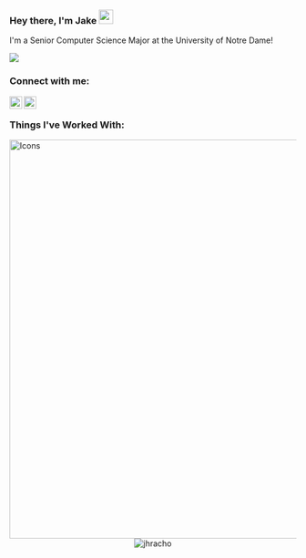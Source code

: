 ### Hey there, I'm Jake <img src="https://media.giphy.com/media/hvRJCLFzcasrR4ia7z/giphy.gif" width="25px">
I'm a Senior Computer Science Major at the University of Notre Dame!

![](https://komarev.com/ghpvc/?username=your-github-username&color=green)

### Connect with me:
[<img align="left" alt="jhracho | LinkedIn" width="22px" src="https://camo.githubusercontent.com/c8a9c5b414cd812ad6a97a46c29af67239ddaeae08c41724ff7d945fb4c047e5/68747470733a2f2f6564656e742e6769746875622e696f2f537570657254696e7949636f6e732f696d616765732f7376672f6c696e6b6564696e2e737667" />][linkedin]
[<img align="left" alt="jhracho | Handshake" width="22px" src="https://www.brandeis.edu/hiatt/_images/new-handshake-logo.png" />][handshake]
<br />
### Things I've Worked With:
<img align="left" alt="Icons" width='700px' src="https://skillicons.dev/icons?i=python,react,aws,mysql,ts,html,sass,js,nginx,ps,php,c,cpp,powershell,vscode" />


<br></br>
<p align="center"> <img src="https://github-readme-stats.vercel.app/api?username=jhracho&show_icons=true&theme=gotham" alt="jhracho" />

[linkedin]: https://www.linkedin.com/in/jake-hracho-61a394181
[handshake]: https://nd.joinhandshake.com/users/20129637

